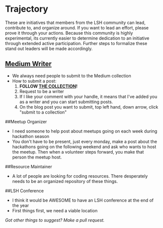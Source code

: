 Trajectory
==========

These are initiatives that members from the LSH community can lead, contribute to, and organize around. If you want to lead an effort, please prove it through your actions. Because this community is highly experimental, its currently easier to determine dedication to an initiative through extended active participation. Further steps to formalize these stand out leaders will be made accordingly.

## [Medium Writer](https://medium.com/ladies-storm-hackathons)
* We always need people to submit to the Medium collection
* How to submit a post: 
  1. **FOLLOW [THE COLLECTION](https://medium.com/ladies-storm-hackathons)!**
  2. Request to be a writer 
  3. If I like your comment with your handle, it means that I've added you as a writer and you can start submitting posts. 
  4. On the blog post you want to submit, top left hand, down arrow, click "submit to a collection"

##Meetup Organizer
* I need someone to help post about meetups going on each week during hackathon season
* You don't have to be present, just every monday, make a post about the hackathons going on the following weekend and ask who wants to host the meetup. Then when a volunteer steps forward, you make that person the meetup host. 

##Resource Maintainer
* A lot of people are looking for coding resources. There desperately needs to be an organized repository of these things.

##LSH Conference
* I think it would be AWESOME to have an LSH conference at the end of the year
* First things first, we need a viable location

*Got other things to suggest? Make a pull request.*
